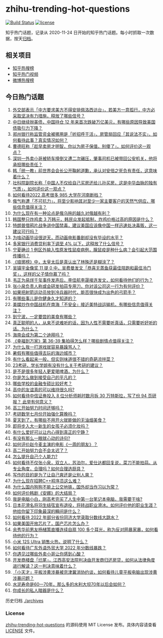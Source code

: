 # zhihu-trending-hot-questions

[![Build Status](https://github.com/justjavac/zhihu-trending-hot-questions/workflows/ci/badge.svg?branch=master)](https://github.com/justjavac/zhihu-trending-hot-questions/actions)
[![license](https://img.shields.io/github/license/justjavac/zhihu-trending-hot-questions)](https://github.com/justjavac/zhihu-trending-hot-questions/blob/master/LICENSE)

知乎热门话题，记录从 2020-11-24 日开始的知乎热门话题。每小时抓取一次数据，按天[归档](./archives)。

## 相关项目

- [知乎热搜榜](https://github.com/justjavac/zhihu-trending-top-search)
- [知乎热门视频](https://github.com/justjavac/zhihu-trending-hot-video)
- [微博热搜榜](https://github.com/justjavac/weibo-trending-hot-search)

## 今日热门话题

<!-- BEGIN -->
<!-- 最后更新时间 Wed Jul 20 2022 06:23:24 GMT+0800 (China Standard Time) -->

1. [外交部表示「中方要求美方不得安排佩洛西访台」，若美方一意孤行，中方必采取坚决有力措施，释放了哪些信号？](https://www.zhihu.com/question/544162751)
1. [中日继续抛美债，中国持仓 12 年来首次跌破万亿美元，有哪些原因导致美国债吸引力下降？](https://www.zhihu.com/question/544109218)
1. [郑州银行称监管资金被挪用是「听招呼干活」，房管局回应「其说法不实」，如何看待此事？真实情况如何？](https://www.zhihu.com/question/544117425)
1. [曹德旺称「趁早卖房才明智，你以为房子保值，别傻了」，如何评价这一观点？](https://www.zhihu.com/question/544159808)
1. [深圳一外卖小哥被轿车撞倒又遭二次碾压，肇事司机已被带回公安机关，他将承担哪些责任？](https://www.zhihu.com/question/544191754)
1. [韩「统一教」前世界会会长公开鞠躬道歉，承认对安倍之死负有责任，这意味着什么？](https://www.zhihu.com/question/544133389)
1. [社科院副院长称「中国人不仅给自己买房还给儿孙买房，这是中华血脉的独有气质」，如何评价这一观点？](https://www.zhihu.com/question/544071024)
1. [如何看待2022 高考很多 985 大学在河南断档？](https://www.zhihu.com/question/543938535)
1. [俄气称遭「不可抗力」，将至少影响其对至少一家主要客户的天然气供应，哪些信息值得关注？](https://www.zhihu.com/question/544092786)
1. [为什么现在有一种论点是俄乌拖的越久对俄越有利？](https://www.zhihu.com/question/540324127)
1. [韩国整只炸鸡卖 3 万韩元，韩民众发起抵制，炸鸡价格过高的原因是什么？](https://www.zhihu.com/question/544086743)
1. [特朗普借鸦片战争讲中国禁毒，建议美国应该像中国一样迅速处决毒贩，这一建议可行吗？](https://www.zhihu.com/question/543989294)
1. [为啥动画毕设很逆天，而动画电影番剧却没有毕设的水平？](https://www.zhihu.com/question/542276747)
1. [多家银行消费贷利率下调至 4% 以下，这释放了什么信号？](https://www.zhihu.com/question/543885256)
1. [宁夏确诊 1 例区外输入性原发性鼠疫病例，腺鼠疫是种什么病？会引起大范围传播吗？](https://www.zhihu.com/question/544219656)
1. [《琅琊榜》中，太皇太后是真认出了林殊还是糊涂了？](https://www.zhihu.com/question/385972375)
1. [吴镇宇金像奖 11 提 0 中，吴费曼发文「恭喜无蒸鱼获最佳陪跑和最佳冷门奖」，这样的父子情你慕了吗？](https://www.zhihu.com/question/543912173)
1. [韦正为易烊千玺事件发声后，李佳航李晟接连发文，如何看待他们的行为？](https://www.zhihu.com/question/543922558)
1. [张小泉负责人称或会研发拍蒜专用刀，你对该公司这一行为有何评价？](https://www.zhihu.com/question/543964258)
1. [如果把射箭运动员放到冷兵器时代，能否很快成为出色的弓箭手？](https://www.zhihu.com/question/387177204)
1. [有哪些事儿是你健身久才知道的？](https://www.zhihu.com/question/542735046)
1. [美媒炒作中国战机在南海「不安全」接近美特战运输机，有哪些信息值得关注？](https://www.zhihu.com/question/543793769)
1. [到宁波，一定要尝的美食有哪些？](https://www.zhihu.com/question/54174390)
1. [真正聪明的人，从来不说难听的话，因为人性不需要听真话，只需要听好听的话。为什么？](https://www.zhihu.com/question/534891950)
1. [海南会成为第二个迪拜吗？](https://www.zhihu.com/question/510119476)
1. [《幸福到万家》第 36-39 集拍得怎么样？哪些剧情点值得关注？](https://www.zhihu.com/question/543992379)
1. [为什么我一打游戏就容易暴躁骂人？](https://www.zhihu.com/question/544029627)
1. [暑假有哪些值得去玩的海边城市？](https://www.zhihu.com/question/540214666)
1. [有什么看起来一般，但实则味道很不错的奇葩凉拌菜？](https://www.zhihu.com/question/540526077)
1. [23考研，学长学姐有没有什么关于考研的建议？](https://www.zhihu.com/question/500483729)
1. [是不是很多年轻人更爱喝啤酒，为什么？](https://www.zhihu.com/question/529415775)
1. [你是怎么做到接受自己的平凡的？](https://www.zhihu.com/question/543924278)
1. [哪些学校的金融专硕比较好考？](https://www.zhihu.com/question/52863715)
1. [高中的友谊真的可以维持很久吗?](https://www.zhihu.com/question/543890392)
1. [如何看待中信证券投入 8 位分析师耗时数月拆 30 万特斯拉，写了份 94 页研报？ 此举有何意义？](https://www.zhihu.com/question/543960733)
1. [高三开始努力时间还够吗？](https://www.zhihu.com/question/543884154)
1. [考研数学七月份开始强化算晚吗？](https://www.zhihu.com/question/397933285)
1. [夏天到了，有哪些不用开火就能做的无油烟美食？](https://www.zhihu.com/question/542005984)
1. [即将步入大一新生的女孩子必须化妆吗？](https://www.zhihu.com/question/542939923)
1. [有什么爱好可以让内心得到真正的宁静？](https://www.zhihu.com/question/540291707)
1. [有没有那么一眼就心动的诗句?](https://www.zhihu.com/question/539480942)
1. [如何评价赵今麦主演的电影《一周的朋友》？](https://www.zhihu.com/question/537801809)
1. [高二开始努力会不会太迟了？](https://www.zhihu.com/question/538202238)
1. [怎么提升自己个人能力?](https://www.zhihu.com/question/537063898)
1. [如何看待不仅张小泉，双立人，苏泊尔，爱仕达都回复说，菜刀不能拍蒜。从专业角度，合理吗？如何合理选厨具？](https://www.zhihu.com/question/543611062)
1. [写作的目的是为了让自己爽还是让别人爽？](https://www.zhihu.com/question/536336288)
1. [为什么现在招聘C++程序员这么难？](https://www.zhihu.com/question/491876804)
1. [为什么国内狗狗不能上公交地铁，国外却当作习以为常？](https://www.zhihu.com/question/324423917)
1. [如何评价韩剧《安娜》的大结局？](https://www.zhihu.com/question/538814480)
1. [我是电脑小白，刚高考完买了人生中第一台笔记本电脑，我需要干啥?](https://www.zhihu.com/question/537680647)
1. [日本花滑名将羽生结弦宣布退役，将转战职业滑冰。如何评价他的职业生涯？他给你留下印象最深的瞬间是什么？](https://www.zhihu.com/question/544116190)
1. [如何看待 2022 年部分省份同济大学录取分数线大跳水？](https://www.zhihu.com/question/543998940)
1. [如果美国开放芯片了，国产芯片怎么办？](https://www.zhihu.com/question/482480415)
1. [余秀华前男友杨槠策直播连续自扇 100 多个耳光，称为反对网暴家暴，如何看待他的行为？](https://www.zhihu.com/question/544074135)
1. [小米 12S Ultra 销售火热，说明了什么？](https://www.zhihu.com/question/542980710)
1. [如何看待广东外语外贸大学 2022 年分数线暴跌？](https://www.zhihu.com/question/544055922)
1. [你遇见过哪些外卖小哥让你感到心酸？](https://www.zhihu.com/question/279321821)
1. [开发商楼盘「烂尾」，江西高安法院判决由开发商归还房贷，如何从法律角度进行解读？这一判决意味着什么？](https://www.zhihu.com/question/544199659)
1. [「小天才」平板涉黄涉暴被京津冀消协约谈，如何看待儿童平板电脑出现涉黄涉暴问题？](https://www.zhihu.com/question/544094702)
1. [水泥寿命是60一70年，那么多的水利大坝70年以后会如何？](https://www.zhihu.com/question/55783856)
1. [你成长的私人暗器是什么？](https://www.zhihu.com/question/537552336)

<!-- END -->

历史归档 [./archives](./archives)

### License

[zhihu-trending-hot-questions](https://github.com/justjavac/zhihu-trending-hot-questions)
的源码使用 MIT License 发布。具体内容请查看 [LICENSE](./LICENSE) 文件。
